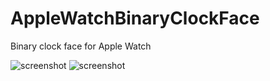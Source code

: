 AppleWatchBinaryClockFace
=========================

Binary clock face for Apple Watch

![screenshot](https://raw.githubusercontent.com/justaddmusic/AppleWatchBinaryClockFace/master/AppleWatchBinary.png)
![screenshot](https://raw.githubusercontent.com/justaddmusic/AppleWatchBinaryClockFace/master/watchFreeMoveWeb.png)
